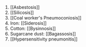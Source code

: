 1. [[Asbestosis]]
2. [[Silicosis]]
3. [[Coal worker's Pneumoconiosis]]
5. Iron: [[Siderosis]]
6. Cotton: [[Bysinnosis]]
7. Sugarcane dust: [[Bagassosis]]
8. [[Hypersensitivity pneumonitis]] 

